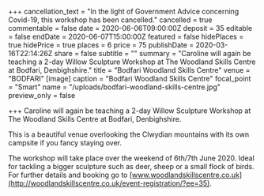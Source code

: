 +++
cancellation_text = "In the light of Government Advice concerning Covid-19, this workshop has been cancelled."
cancelled = true
commentable = false
date = 2020-06-06T09:00:00Z
deposit = 35
editable = false
endDate = 2020-06-07T15:00:00Z
featured = false
hidePlaces = true
hidePrice = true
places = 6
price = 75
publishDate = 2020-03-16T22:14:26Z
share = false
subtitle = ""
summary = "Caroline will again be teaching a 2-day Willow Sculpture Workshop at The Woodland Skills Centre at Bodfari, Denbighshire."
title = "Bodfari Woodland Skills Centre"
venue = "BODFARI"
[image]
caption = "Bodfari Woodland Skills Centre"
focal_point = "Smart"
name = "/uploads/bodfari-woodland-skills-centre.jpg"
preview_only = false

+++
Caroline will again be teaching a 2-day Willow Sculpture Workshop at The Woodland Skills Centre at Bodfari, Denbighshire.

This is a beautiful venue overlooking the Clwydian mountains with its own campsite if you fancy staying over.

The workshop will take place over the weekend of 6th/7th June 2020. Ideal for tackling a bigger sculpture such as deer, sheep or a small flock of birds. For further details and booking go to [www.woodlandskillscentre.co.uk](http://woodlandskillscentre.co.uk/event-registration/?ee=35).